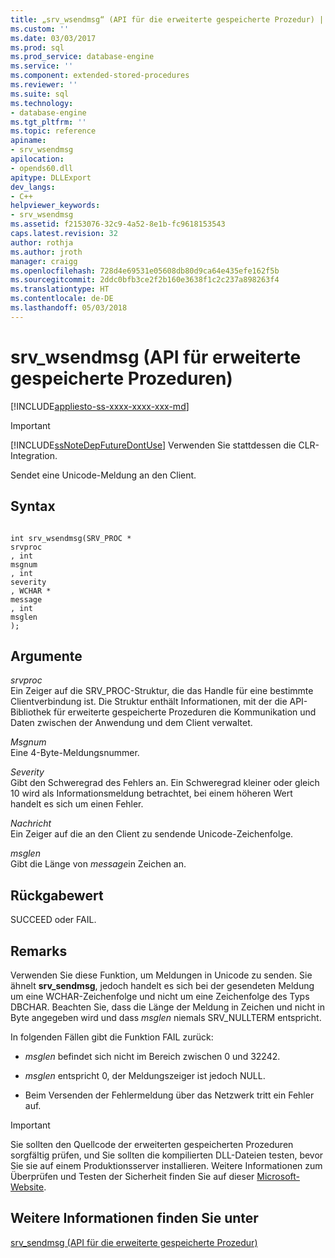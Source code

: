 ```yaml
---
title: „srv_wsendmsg“ (API für die erweiterte gespeicherte Prozedur) | Microsoft-Dokumentation
ms.custom: ''
ms.date: 03/03/2017
ms.prod: sql
ms.prod_service: database-engine
ms.service: ''
ms.component: extended-stored-procedures
ms.reviewer: ''
ms.suite: sql
ms.technology:
- database-engine
ms.tgt_pltfrm: ''
ms.topic: reference
apiname:
- srv_wsendmsg
apilocation:
- opends60.dll
apitype: DLLExport
dev_langs:
- C++
helpviewer_keywords:
- srv_wsendmsg
ms.assetid: f2153076-32c9-4a52-8e1b-fc9618153543
caps.latest.revision: 32
author: rothja
ms.author: jroth
manager: craigg
ms.openlocfilehash: 728d4e69531e05608db80d9ca64e435efe162f5b
ms.sourcegitcommit: 2ddc0bfb3ce2f2b160e3638f1c2c237a898263f4
ms.translationtype: HT
ms.contentlocale: de-DE
ms.lasthandoff: 05/03/2018
---
```

# <a name="srvwsendmsg-extended-stored-procedure-api"></a>srv_wsendmsg (API für erweiterte gespeicherte Prozeduren)
[!INCLUDE[appliesto-ss-xxxx-xxxx-xxx-md](../../includes/appliesto-ss-xxxx-xxxx-xxx-md.md)]
    
> [!IMPORTANT]  
>  [!INCLUDE[ssNoteDepFutureDontUse](../../includes/ssnotedepfuturedontuse-md.md)] Verwenden Sie stattdessen die CLR-Integration.  
  
 Sendet eine Unicode-Meldung an den Client.  
  
## <a name="syntax"></a>Syntax  
  
```  
  
int srv_wsendmsg(SRV_PROC *   
srvproc  
, int   
msgnum  
, int   
severity  
, WCHAR *   
message  
, int   
msglen  
);  
```  
  
## <a name="arguments"></a>Argumente  
 *srvproc*   
 Ein Zeiger auf die SRV_PROC-Struktur, die das Handle für eine bestimmte Clientverbindung ist. Die Struktur enthält Informationen, mit der die API-Bibliothek für erweiterte gespeicherte Prozeduren die Kommunikation und Daten zwischen der Anwendung und dem Client verwaltet.  
  
 *Msgnum*  
 Eine 4-Byte-Meldungsnummer.  
  
 *Severity*  
 Gibt den Schweregrad des Fehlers an. Ein Schweregrad kleiner oder gleich 10 wird als Informationsmeldung betrachtet, bei einem höheren Wert handelt es sich um einen Fehler.  
  
 *Nachricht*  
 Ein Zeiger auf die an den Client zu sendende Unicode-Zeichenfolge.  
  
 *msglen*  
 Gibt die Länge von *message*in Zeichen an.  
  
## <a name="returns"></a>Rückgabewert  
 SUCCEED oder FAIL.  
  
## <a name="remarks"></a>Remarks  
 Verwenden Sie diese Funktion, um Meldungen in Unicode zu senden. Sie ähnelt **srv_sendmsg**, jedoch handelt es sich bei der gesendeten Meldung um eine WCHAR-Zeichenfolge und nicht um eine Zeichenfolge des Typs DBCHAR. Beachten Sie, dass die Länge der Meldung in Zeichen und nicht in Byte angegeben wird und dass *msglen* niemals SRV_NULLTERM entspricht.  
  
 In folgenden Fällen gibt die Funktion FAIL zurück:  
  
-   *msglen* befindet sich nicht im Bereich zwischen 0 und 32242.  
  
-   *msglen* entspricht 0, der Meldungszeiger ist jedoch NULL.  
  
-   Beim Versenden der Fehlermeldung über das Netzwerk tritt ein Fehler auf.  
  
> [!IMPORTANT]  
>  Sie sollten den Quellcode der erweiterten gespeicherten Prozeduren sorgfältig prüfen, und Sie sollten die kompilierten DLL-Dateien testen, bevor Sie sie auf einem Produktionsserver installieren. Weitere Informationen zum Überprüfen und Testen der Sicherheit finden Sie auf dieser [Microsoft-Website](http://go.microsoft.com/fwlink/?LinkID=54761&amp;clcid=0x409http://msdn.microsoft.com/security/).  
  
## <a name="see-also"></a>Weitere Informationen finden Sie unter  
 [srv_sendmsg (API für die erweiterte gespeicherte Prozedur)](../../relational-databases/extended-stored-procedures-reference/srv-sendmsg-extended-stored-procedure-api.md)  
  
  
